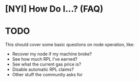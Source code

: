 # [NYI] How Do I...? (FAQ)

# TODO

This should cover some basic questions on node operation, like:
- Recover my node if my machine broke?
- See how much RPL I've earned?
- See what the current gas price is?
- Disable automatic RPL claims?
- Other stuff the community asks for

